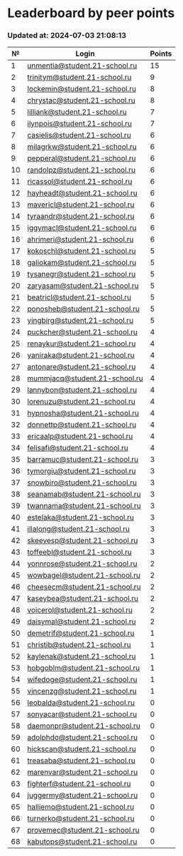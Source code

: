 # Leaderboard by peer points

### Updated at: 2024-07-03 21:08:13

| № | Login | Points |
|---|-------|--------|
|1|unmentia@student.21-school.ru|15|
|2|trinitym@student.21-school.ru|9|
|3|lockemin@student.21-school.ru|8|
|4|chrystac@student.21-school.ru|8|
|5|lilliank@student.21-school.ru|7|
|6|ilynpois@student.21-school.ru|7|
|7|casielis@student.21-school.ru|6|
|8|milagrkw@student.21-school.ru|6|
|9|pepperal@student.21-school.ru|6|
|10|randolpz@student.21-school.ru|6|
|11|ricassol@student.21-school.ru|6|
|12|hayheadt@student.21-school.ru|6|
|13|mavericl@student.21-school.ru|6|
|14|tyraandr@student.21-school.ru|6|
|15|iggymacl@student.21-school.ru|6|
|16|ahrimeri@student.21-school.ru|6|
|17|kokoschl@student.21-school.ru|5|
|18|galiokam@student.21-school.ru|5|
|19|tysanegr@student.21-school.ru|5|
|20|zaryasam@student.21-school.ru|5|
|21|beatricl@student.21-school.ru|5|
|22|ponosheb@student.21-school.ru|5|
|23|yingbirg@student.21-school.ru|5|
|24|puckcher@student.21-school.ru|4|
|25|renaykur@student.21-school.ru|4|
|26|yaniraka@student.21-school.ru|4|
|27|antonare@student.21-school.ru|4|
|28|mummjacq@student.21-school.ru|4|
|29|lannybon@student.21-school.ru|4|
|30|lorenuzu@student.21-school.ru|4|
|31|hypnosha@student.21-school.ru|4|
|32|donnettp@student.21-school.ru|4|
|33|ericaalp@student.21-school.ru|4|
|34|felisafi@student.21-school.ru|4|
|35|barramuc@student.21-school.ru|3|
|36|tymorgiu@student.21-school.ru|3|
|37|snowbiro@student.21-school.ru|3|
|38|seanamab@student.21-school.ru|3|
|39|twannama@student.21-school.ru|3|
|40|estelaka@student.21-school.ru|3|
|41|illalong@student.21-school.ru|3|
|42|skeevesp@student.21-school.ru|3|
|43|toffeebl@student.21-school.ru|3|
|44|yonnrose@student.21-school.ru|2|
|45|wowbagel@student.21-school.ru|2|
|46|cheesecm@student.21-school.ru|2|
|47|kaseybea@student.21-school.ru|2|
|48|voicerol@student.21-school.ru|2|
|49|daisymal@student.21-school.ru|2|
|50|demetrif@student.21-school.ru|1|
|51|christib@student.21-school.ru|1|
|52|kaylenak@student.21-school.ru|1|
|53|hobgoblm@student.21-school.ru|1|
|54|wifedoge@student.21-school.ru|1|
|55|vincenzg@student.21-school.ru|1|
|56|leobalda@student.21-school.ru|0|
|57|sonyacar@student.21-school.ru|0|
|58|daemonpr@student.21-school.ru|0|
|59|adolphdo@student.21-school.ru|0|
|60|hickscan@student.21-school.ru|0|
|61|treasaba@student.21-school.ru|0|
|62|marenvar@student.21-school.ru|0|
|63|fighterf@student.21-school.ru|0|
|64|juggermy@student.21-school.ru|0|
|65|halliemo@student.21-school.ru|0|
|66|turnerko@student.21-school.ru|0|
|67|provemec@student.21-school.ru|0|
|68|kabutops@student.21-school.ru|0|

